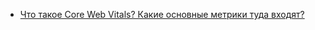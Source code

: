 - [Что такое Core Web Vitals? Какие основные метрики туда входят?](https://youtu.be/DQ0BLu6rZYc?t=214)